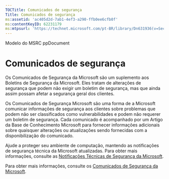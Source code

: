 ```yaml
---
TOCTitle: Comunicados de segurança
Title: Comunicados de segurança
ms:assetid: 'ac405d2d-7ab1-4ef3-a290-ffb0ee6cfb0f'
ms:contentKeyID: 62231179
ms:mtpsurl: 'https://technet.microsoft.com/pt-BR/library/Dn631936(v=Security.10)'
---
```


Modelo do MSRC ppDocument

Comunicados de segurança
========================

Os Comunicados de Segurança da Microsoft são um suplemento aos Boletins de Segurança da Microsoft. Eles tratam de alterações de segurança que podem não exigir um boletim de segurança, mas que ainda assim possam afetar a segurança geral dos clientes.

Os Comunicados de Segurança Microsoft são uma forma de a Microsoft comunicar informações de segurança aos clientes sobre problemas que podem não ser classificados como vulnerabilidades e podem não requerer um boletim de segurança. Cada comunicado é acompanhado por um Artigo da Base de Conhecimento Microsoft para fornecer informações adicionais sobre quaisquer alterações ou atualizações sendo fornecidas com a disponibilização do comunicado.

Ajude a proteger seu ambiente de computação, mantendo as notificações de segurança técnica da Microsoft atualizadas. Para obter mais informações, consulte as [Notificações Técnicas de Segurança da Microsoft](http://technet.microsoft.com/pt-br/security/dd252948).

Para obter mais informações, consulte os [Comunicados de Segurança da Microsoft](https://technet.microsoft.com/pt-br/security/advisory).
